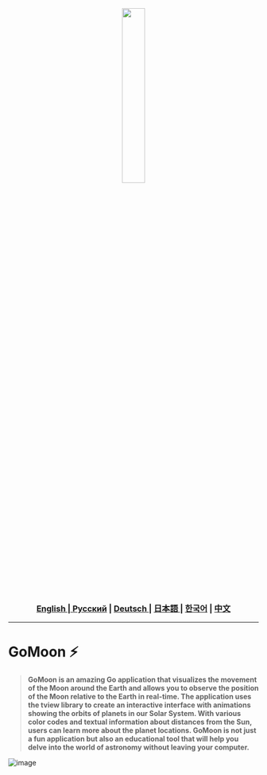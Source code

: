 <div align="center">
  <img src="assets/searching.png" width="30%"/>
</div>

<div align="center">
  <h3> <a href="https://github.com/Solrikk/GoMoon/blob/main/README.md"> English | <a href="https://github.com/Solrikk/GoMoon/blob/main/README_RU.md">Русский</a> | <a href="https://github.com/Solrikk/GoMoon/blob/main/README_GE.md"> Deutsch </a> | <a href="https://github.com/Solrikk/GoMoon/blob/main/README_JP.md"> 日本語 </a> | <a href="README_KR.md">한국어</a> | <a href="README_CN.md">中文</a> </h3>
</div>

-----------------

# GoMoon ⚡

> **GoMoon is an amazing Go application that visualizes the movement of the Moon around the Earth and allows you to observe the position of the Moon relative to the Earth in real-time. The application uses the tview library to create an interactive interface with animations showing the orbits of planets in our Solar System. With various color codes and textual information about distances from the Sun, users can learn more about the planet locations. 
GoMoon is not just a fun application but also an educational tool that will help you delve into the world of astronomy without leaving your computer.**

![image](https://github.com/Solrikk/GoMoon/assets/70236693/cec66947-4de1-4912-9d5b-4c60bc40e23e)
